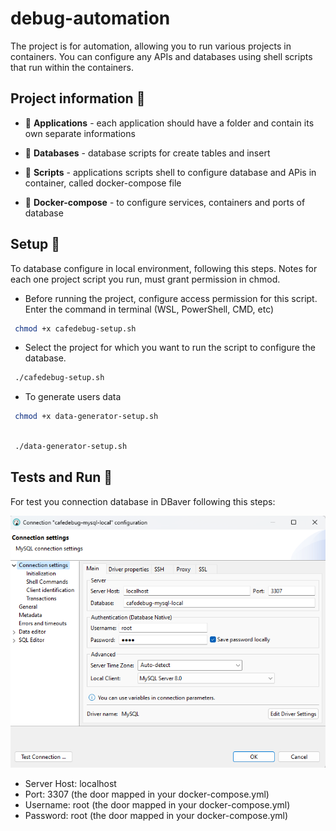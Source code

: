 # debug-automation
The project is for automation, allowing you to run various projects in containers. You can configure any APIs and databases using shell scripts that run within the containers.

## Project information 📑

- 📂 **Applications** - each application should have a folder and contain its own separate informations

- 📂 **Databases** - database scripts for create tables and insert

- 📂 **Scripts** - applications scripts shell to configure database and APis in container, called docker-compose file

- 🐋 **Docker-compose** - to configure services, containers and ports of database 


## Setup 🔧
To database configure in local environment, following this steps. Notes for each one project script you run, must grant permission in chmod.

- Before running the project, configure access permission for this script. Enter the command in terminal (WSL, PowerShell, CMD, etc)

```bash
 chmod +x cafedebug-setup.sh
```
- Select the project for which you want to run the script to configure the database.

```bash
 ./cafedebug-setup.sh
```


- To generate users data

```bash
 chmod +x data-generator-setup.sh
```

```bash
 
 ./data-generator-setup.sh
```

## Tests and Run 🧪
For test you connection database in DBaver following this steps:

![alt text](dbeaver.png)

- Server Host: localhost
- Port: 3307  (the door mapped in your docker-compose.yml)
- Username: root (the door mapped in your docker-compose.yml)
- Password: root (the door mapped in your docker-compose.yml)

